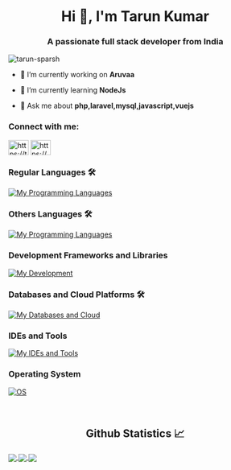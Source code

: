 <h1 align="center">Hi 👋, I'm Tarun Kumar</h1>
<h3 align="center">A passionate full stack developer from India</h3>

<p align="left"> <img src="https://komarev.com/ghpvc/?username=tarun-sparsh&label=Profile%20views&color=0e75b6&style=flat" alt="tarun-sparsh" /> </p>

- 🔭 I’m currently working on **Aruvaa**

- 🌱 I’m currently learning **NodeJs**

- 💬 Ask me about **php,laravel,mysql,javascript,vuejs**

<h3 align="left">Connect with me:</h3>
<p align="left">
<a href="https://twitter.com/https://twitter.com/null_biter" target="blank"><img align="center" src="https://raw.githubusercontent.com/rahuldkjain/github-profile-readme-generator/master/src/images/icons/Social/twitter.svg" alt="https://twitter.com/null_biter" height="30" width="40" /></a>
<a href="https://instagram.com/https://www.instagram.com/null_biter/" target="blank"><img align="center" src="https://raw.githubusercontent.com/rahuldkjain/github-profile-readme-generator/master/src/images/icons/Social/instagram.svg" alt="https://www.instagram.com/null_biter/" height="30" width="40" /></a>
</p>

### Regular Languages 🛠 
[![My Programming Languages](https://skillicons.dev/icons?i=html,css,js,vue,react,php)](https://skillicons.dev)

### Others Languages 🛠
[![My Programming Languages](https://skillicons.dev/icons?i=kotlin,java,ts,python,cpp,cs,dotnet)](https://skillicons.dev)

### Development Frameworks and Libraries
[![My Development](https://skillicons.dev/icons?i=bootstrap,tailwind,sass,laravel,react,redux,express,nodejs,electron&perline=5)](https://skillicons.dev)

### Databases and Cloud Platforms 🛠 
[![My Databases and Cloud](https://skillicons.dev/icons?i=mysql,sqlite,postgres,redis,mongodb,firebase,appwrite&perline=5)](https://skillicons.dev)

### IDEs and Tools
[![My IDEs and Tools](https://skillicons.dev/icons?i=vscode,sublime,bash,powershell,git,github,githubactions,bitbucket,figma,ps,postman,notion,androidstudio,visualstudio,discord)](https://skillicons.dev)

### Operating System
[![OS](https://skillicons.dev/icons?i=windows,ubuntu,debian)](https://skillicons.dev)


<br/>
<h2 align="center"> Github Statistics 📈</h2>
 
<a href="https://github.com/anuraghazra/github-readme-stats">
  <img align="center" src="https://github-readme-stats.vercel.app/api?username=tarun-sparsh&theme=dark&hide_border=true&show_icons=true&card_width=500px" />
</a>
<a href="https://github.com/anuraghazra/github-readme-stats">
  <img  align="center" src="https://github-readme-stats.vercel.app/api/top-langs/?username=tarun-sparsh&layout=compact&theme=dark&hide_border=true" />
</a>
<a href="https://github.com/anuraghazra/github-readme-stats">
  <img align="center" src="http://github-readme-streak-stats.herokuapp.com?user=tarun-sparsh&theme=tokyonight&hide_border=true&&card_width=500px&date_format=M%20j%5B%2C%20Y%5D" />
</a><br><br>

